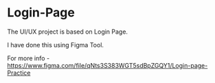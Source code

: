 # Login-Page
The UI/UX project is based on Login Page.

I have done this using Figma Tool.

For more info - https://www.figma.com/file/qNts3S383WGT5sdBpZGQY1/Login-page-Practice
